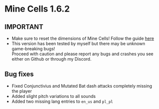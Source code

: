 # Mine Cells 1.6.2

## **IMPORTANT**

- Make sure to reset the dimensions of Mine Cells! Follow the guide [here](https://mim1q.dev/minecells/updating/)
- This version has been tested by myself but there may be unknown game-breaking bugs!  
  Proceed with caution and please report any bugs and crashes you see either on Github or through my Discord.

## Bug fixes

- Fixed Conjunctivius and Mutated Bat dash attacks completely missing the player
- Added slight pitch variations to all sounds
- Added two missing lang entries to `en_us` and `pl_pl`